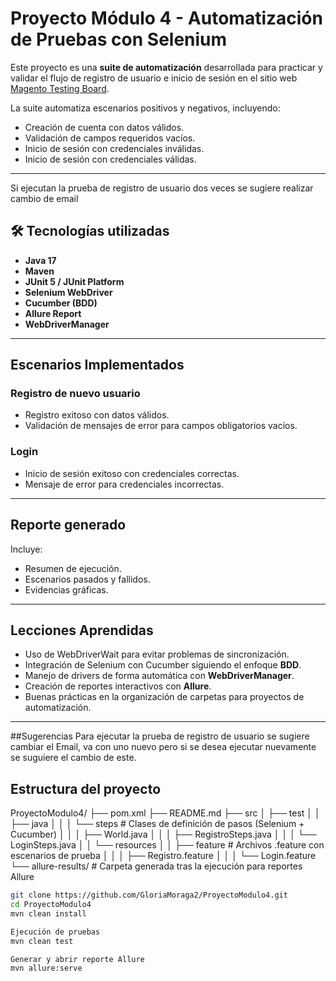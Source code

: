 # Proyecto Módulo 4 - Automatización de Pruebas con Selenium

Este proyecto es una **suite de automatización** desarrollada para practicar y validar el flujo de registro de usuario e inicio de sesión en el sitio web 
[Magento Testing Board](https://magento.softwaretestingboard.com/).

La suite automatiza escenarios positivos y negativos, incluyendo:
- Creación de cuenta con datos válidos.
- Validación de campos requeridos vacíos.
- Inicio de sesión con credenciales inválidas.
- Inicio de sesión con credenciales válidas.

---
Si  ejecutan  la prueba de registro de usuario  dos veces se sugiere realizar cambio de email 
## 🛠 Tecnologías utilizadas
- **Java 17**
- **Maven**
- **JUnit 5 / JUnit Platform**
- **Selenium WebDriver**
- **Cucumber (BDD)**
- **Allure Report**
- **WebDriverManager**

---

## Escenarios Implementados

### **Registro de nuevo usuario**
- Registro exitoso con datos válidos.
- Validación de mensajes de error para campos obligatorios vacíos.

### **Login**
- Inicio de sesión exitoso con credenciales correctas.
- Mensaje de error para credenciales incorrectas.

---

## Reporte generado
Incluye:
- Resumen de ejecución.
- Escenarios pasados y fallidos.
- Evidencias gráficas.

---

## Lecciones Aprendidas
- Uso de WebDriverWait para evitar problemas de sincronización.
- Integración de Selenium con Cucumber siguiendo el enfoque **BDD**.
- Manejo de drivers de forma automática con **WebDriverManager**.
- Creación de reportes interactivos con **Allure**.
- Buenas prácticas en la organización de carpetas para proyectos de automatización.

---
##Sugerencias
Para ejecutar la prueba de registro de usuario se sugiere cambiar el Email, va con uno nuevo pero si se desea ejecutar nuevamente
se suguiere el cambio de este.

## Estructura del proyecto
ProyectoModulo4/
├── pom.xml
├── README.md
├── src
│ ├── test
│ │ ├── java
│ │ │ └── steps # Clases de definición de pasos (Selenium + Cucumber)
│ │ │ ├── World.java
│ │ │ ├── RegistroSteps.java
│ │ │ └── LoginSteps.java
│ │ └── resources
│ │ ├── feature # Archivos .feature con escenarios de prueba
│ │ │ ├── Registro.feature
│ │ │ └── Login.feature
└── allure-results/ # Carpeta generada tras la ejecución para reportes Allure

```bash
git clone https://github.com/GloriaMoraga2/ProyectoModulo4.git
cd ProyectoModulo4
mvn clean install

Ejecución de pruebas
mvn clean test

Generar y abrir reporte Allure
mvn allure:serve

